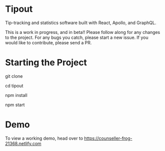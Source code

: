 # Tipout
Tip-tracking and statistics software built with React, Apollo, and GraphQL.

This is a work in progress, and in beta!! Please follow along for any changes to the project.  For any bugs you catch, please start a new issue. If you would like to contribute, please send a PR.

# Starting the Project

git clone

cd tipout

npm install

npm start

# Demo

To view a working demo, head over to https://counseller-frog-21368.netlify.com

